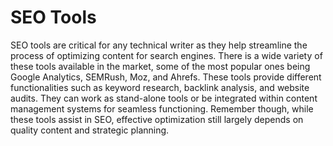 # SEO Tools

SEO tools are critical for any technical writer as they help streamline the process of optimizing content for search engines. There is a wide variety of these tools available in the market, some of the most popular ones being Google Analytics, SEMRush, Moz, and Ahrefs. These tools provide different functionalities such as keyword research, backlink analysis, and website audits. They can work as stand-alone tools or be integrated within content management systems for seamless functioning. Remember though, while these tools assist in SEO, effective optimization still largely depends on quality content and strategic planning.